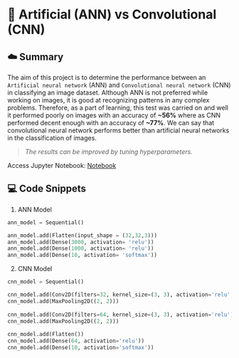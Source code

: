 # 🧠 Artificial (ANN) vs Convolutional (CNN)

## ☁️ Summary

The aim of this project is to determine the performance between an `Artificial neural network` (ANN) and `Convolutional neural network` (CNN) in classifying an image dataset. Although ANN is not preferred while working on images, it is good at recognizing patterns in any complex problems. Therefore, as a part of learning, this test was carried on and well it performed poorly on images with an accuracy of **~56%** where as CNN performed decent enough with an accuracy of **~77%**. We can say that convolutional neural network performs better than artificial neural networks in the classification of images.
> *The results can be improved by tuning hyperparameters.*

Access Jupyter Notebook: [Notebook](notebook.ipynb)

## 💻 Code Snippets

1. ANN Model
```python
ann_model = Sequential()

ann_model.add(Flatten(input_shape = (32,32,3)))
ann_model.add(Dense(3000, activation= 'relu'))
ann_model.add(Dense(1000, activation= 'relu'))
ann_model.add(Dense(10, activation= 'softmax'))
```

2. CNN Model
```python
cnn_model = Sequential()

cnn_model.add(Conv2D(filters=32, kernel_size=(3, 3), activation='relu', input_shape=(32, 32, 3)))
cnn_model.add(MaxPooling2D((2, 2)))
    
cnn_model.add(Conv2D(filters=64, kernel_size=(3, 3), activation='relu'))
cnn_model.add(MaxPooling2D((2, 2)))
    
cnn_model.add(Flatten())
cnn_model.add(Dense(64, activation='relu'))
cnn_model.add(Dense(10, activation='softmax'))
```
